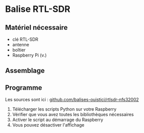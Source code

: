 # Balise RTL-SDR

## Matériel nécessaire

- clé RTL-SDR
- antenne
- boîtier
- Raspberry Pi (v.)


## Assemblage


## Programme

Les sources sont ici : 
[github.com/balises-ouistici/rtlsdr-nfs32002](https://github.com/balises-ouistici/rtlsdr-nfs32002)

1. Télécharger les scripts Python sur votre Raspberry
2. Vérifier que vous avez toutes les bibliothèques nécessaires
4. Activer le script au démarrage du Raspberry
5. Vous pouvez désactiver l'affichage 
